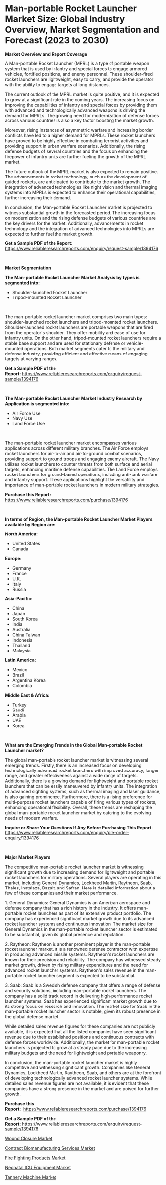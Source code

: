 <p><h1>Man-portable Rocket Launcher Market Size: Global Industry Overview, Market Segmentation and Forecast (2023 to 2030)</h1></p><p><strong>Market Overview and Report Coverage</strong></p>
<p><p>A Man-portable Rocket Launcher (MPRL) is a type of portable weapon system that is used by infantry and special forces to engage armored vehicles, fortified positions, and enemy personnel. These shoulder-fired rocket launchers are lightweight, easy to carry, and provide the operator with the ability to engage targets at long distances.</p><p>The current outlook of the MPRL market is quite positive, and it is expected to grow at a significant rate in the coming years. The increasing focus on improving the capabilities of infantry and special forces by providing them with advanced and technologically advanced weapons is driving the demand for MPRLs. The growing need for modernization of defense forces across various countries is also a key factor boosting the market growth.</p><p>Moreover, rising instances of asymmetric warfare and increasing border conflicts have led to a higher demand for MPRLs. These rocket launchers have proved to be highly effective in combating terrorist activities and providing support in urban warfare scenarios. Additionally, the rising defense budgets of several countries and the focus on enhancing the firepower of infantry units are further fueling the growth of the MPRL market.</p><p>The future outlook of the MPRL market is also expected to remain positive. The advancements in rocket technology, such as the development of guided rockets, are anticipated to contribute to the market growth. The integration of advanced technologies like night vision and thermal imaging systems into MPRLs is expected to enhance their operational capabilities, further increasing their demand.</p><p>In conclusion, the Man-portable Rocket Launcher market is projected to witness substantial growth in the forecasted period. The increasing focus on modernization and the rising defense budgets of various countries are the key drivers for the market. Additionally, advancements in rocket technology and the integration of advanced technologies into MPRLs are expected to further fuel the market growth.</p></p>
<p><strong>Get a Sample PDF of the Report:</strong> <a href="https://www.reliableresearchreports.com/enquiry/request-sample/1394176">https://www.reliableresearchreports.com/enquiry/request-sample/1394176</a></p>
<p>&nbsp;</p>
<p><strong>Market Segmentation</strong></p>
<p><strong>The Man-portable Rocket Launcher Market Analysis by types is segmented into:</strong></p>
<p><ul><li>Shoulder-launched Rocket Launcher</li><li>Tripod-mounted Rocket Launcher</li></ul></p>
<p>&nbsp;</p>
<p><p>The man-portable rocket launcher market comprises two main types: shoulder-launched rocket launchers and tripod-mounted rocket launchers. Shoulder-launched rocket launchers are portable weapons that are fired from the operator's shoulder. They offer mobility and ease of use for infantry units. On the other hand, tripod-mounted rocket launchers require a stable base support and are used for stationary defense or vehicle-mounted operations. Both market segments cater to the military and defense industry, providing efficient and effective means of engaging targets at varying ranges.</p></p>
<p><strong>Get a Sample PDF of the Report:</strong>&nbsp;<a href="https://www.reliableresearchreports.com/enquiry/request-sample/1394176">https://www.reliableresearchreports.com/enquiry/request-sample/1394176</a></p>
<p>&nbsp;</p>
<p><strong>The Man-portable Rocket Launcher Market Industry Research by Application is segmented into:</strong></p>
<p><ul><li>Air Force Use</li><li>Navy Use</li><li>Land Force Use</li></ul></p>
<p>&nbsp;</p>
<p><p>The man-portable rocket launcher market encompasses various applications across different military branches. The Air Force employs rocket launchers for air-to-air and air-to-ground combat scenarios, providing support to ground troops and engaging enemy aircraft. The Navy utilizes rocket launchers to counter threats from both surface and aerial targets, enhancing maritime defense capabilities. The Land Force employs rocket launchers for ground-based operations, including anti-tank warfare and infantry support. These applications highlight the versatility and importance of man-portable rocket launchers in modern military strategies.</p></p>
<p><strong>Purchase this Report:</strong>&nbsp; <a href="https://www.reliableresearchreports.com/purchase/1394176">https://www.reliableresearchreports.com/purchase/1394176</a></p>
<p>&nbsp;</p>
<p><strong>In terms of Region, the Man-portable Rocket Launcher Market Players available by Region are:</strong></p>
<p>
    <p> <strong> North America: </strong>
        <ul>
            <li>United States</li>
            <li>Canada</li>
        </ul>
        </p> 
    <p> <strong> Europe: </strong>
        <ul>
            <li>Germany</li>
            <li>France</li>
            <li>U.K.</li>
            <li>Italy</li>
            <li>Russia</li>
        </ul>
        </p> 
    <p> <strong> Asia-Pacific: </strong>
        <ul>
            <li>China</li>
            <li>Japan</li>
            <li>South Korea</li>
            <li>India</li>
            <li>Australia</li>
            <li>China Taiwan</li>
            <li>Indonesia</li>
            <li>Thailand</li>
            <li>Malaysia</li>
        </ul>
        </p> 
    <p> <strong> Latin America: </strong>
        <ul>
            <li>Mexico</li>
            <li>Brazil</li>
            <li>Argentina Korea</li>
            <li>Colombia</li>
        </ul>
        </p> 
    <p> <strong> Middle East & Africa: </strong>
        <ul>
            <li>Turkey</li>
            <li>Saudi</li>
            <li>Arabia</li>
            <li>UAE</li>
            <li>Korea</li>
        </ul>
    </p>
    </p>
<p>&nbsp;</p>
<p><strong>What are the Emerging Trends in the Global Man-portable Rocket Launcher market?</strong></p>
<p><p>The global man-portable rocket launcher market is witnessing several emerging trends. Firstly, there is an increased focus on developing technologically advanced rocket launchers with improved accuracy, longer range, and greater effectiveness against a wide range of targets. Additionally, there is a growing demand for lightweight and portable rocket launchers that can be easily maneuvered by infantry units. The integration of advanced sighting systems, such as thermal imaging and laser guidance, is also gaining prominence. Furthermore, there is a rising preference for multi-purpose rocket launchers capable of firing various types of rockets, enhancing operational flexibility. Overall, these trends are reshaping the global man-portable rocket launcher market by catering to the evolving needs of modern warfare.</p></p>
<p><strong>Inquire or Share Your Questions If Any Before Purchasing This Report</strong>- <a href="https://www.reliableresearchreports.com/enquiry/pre-order-enquiry/1394176">https://www.reliableresearchreports.com/enquiry/pre-order-enquiry/1394176</a></p>
<p>&nbsp;</p>
<p><strong>Major Market Players</strong></p>
<p><p>The competitive man-portable rocket launcher market is witnessing significant growth due to increasing demand for lightweight and portable rocket launchers for military operations. Several players are operating in this market, including General Dynamics, Lockheed Martin, Raytheon, Saab, Thales, Instalaza, Bazalt, and Safran. Here is detailed information about a few of these companies and their market performance.</p><p>1. General Dynamics: General Dynamics is an American aerospace and defense company that has a rich history in the industry. It offers man-portable rocket launchers as part of its extensive product portfolio. The company has experienced significant market growth due to its advanced rocket launcher systems and continuous innovation. The market size for General Dynamics in the man-portable rocket launcher sector is estimated to be substantial, given its global presence and reputation.</p><p>2. Raytheon: Raytheon is another prominent player in the man-portable rocket launcher market. It is a renowned defense contractor with expertise in producing advanced missile systems. Raytheon's rocket launchers are known for their precision and reliability. The company has witnessed steady market growth, driven by rising military expenditures and the need for advanced rocket launcher systems. Raytheon's sales revenue in the man-portable rocket launcher segment is expected to be substantial.</p><p>3. Saab: Saab is a Swedish defense company that offers a range of defense and security solutions, including man-portable rocket launchers. The company has a solid track record in delivering high-performance rocket launcher systems. Saab has experienced significant market growth due to its strong focus on research and innovation. The market size for Saab in the man-portable rocket launcher sector is notable, given its robust presence in the global defense market.</p><p>While detailed sales revenue figures for these companies are not publicly available, it is expected that all the listed companies have seen significant revenue due to their established positions and continuous contracts with defense forces worldwide. Additionally, the market for man-portable rocket launchers is projected to grow at a steady pace due to the increasing military budgets and the need for lightweight and portable weaponry.</p><p>In conclusion, the man-portable rocket launcher market is highly competitive and witnessing significant growth. Companies like General Dynamics, Lockheed Martin, Raytheon, Saab, and others are at the forefront of developing technologically advanced rocket launcher systems. While detailed sales revenue figures are not available, it is evident that these companies have a strong presence in the market and are poised for further growth.</p></p>
<p><strong>Purchase this Report:</strong>&nbsp;&nbsp;<a href="https://www.reliableresearchreports.com/purchase/1394176">https://www.reliableresearchreports.com/purchase/1394176</a></p>
<p></p>
<p><strong>Get a Sample PDF of the Report:</strong>&nbsp;<a href="https://www.reliableresearchreports.com/enquiry/request-sample/1394176">https://www.reliableresearchreports.com/enquiry/request-sample/1394176</a></p>
<p><p><a href="https://medium.com/@lilliandach2023/wound-closure-market-size-cagr-trends-2024-2030-ff9793aba9cd">Wound Closure Market</a></p><p><a href="https://github.com/WillieWoodard/Market-Research-Report-List-1/blob/main/contract-biomanufacturing-services-market.md">Contract Biomanufacturing Services Market</a></p><p><a href="https://www.linkedin.com/pulse/fire-fighting-products-market-size-growth-forecast-from-2023-6vfre/">Fire Fighting Products Market</a></p><p><a href="https://medium.com/@magaliortiz1955/neonatal-icu-equipment-market-size-cagr-trends-2024-2030-5e4ab0342462">Neonatal ICU Equipment Market</a></p><p><a href="https://www.linkedin.com/pulse/tannery-machine-market-challenges-opportunities-mpzke/">Tannery Machine Market</a></p></p>